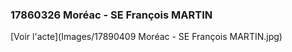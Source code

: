 ### 17860326 Moréac - SE François MARTIN

[Voir l'acte](Images/17890409 Moréac - SE François MARTIN.jpg)



